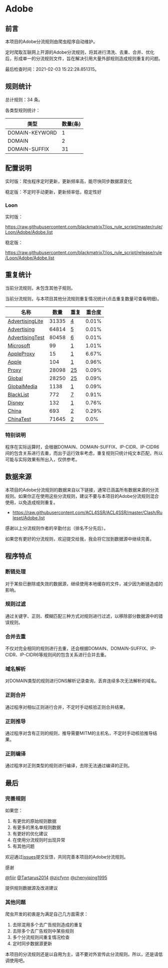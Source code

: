 # Adobe

## 前言

本项目的Adobe分流规则由爬虫程序自动维护。

定时爬取互联网上开源的Adobe分流规则，将其进行清洗、去重、合并、优化后，形成单一的分流规则文件，旨在解决引用大量外部规则造成规则重复的问题。



最后检查时间：2021-02-03 15:22:28.851315。

## 规则统计

总计规则：34 条。

各类型规则统计：

| 类型 | 数量(条) |
| ---- | ---- |
| DOMAIN-KEYWORD | 1 |
| DOMAIN | 2 |
| DOMAIN-SUFFIX | 31 |
## 配置说明

实时版：爬虫程序定时更新，更新频率高，能尽快同步数据源变化

稳定版：不定时手动更新，更新频率低，稳定性好

### Loon 
实时版：

https://raw.githubusercontent.com/blackmatrix7/ios_rule_script/master/rule/Loon/Adobe/Adobe.list

稳定版：

https://raw.githubusercontent.com/blackmatrix7/ios_rule_script/release/rule/Loon/Adobe/Adobe.list

## 重复统计


当前分流规则，未包含其他子规则。


当前分流规则，与本项目其他分流规则重复情况统计(点击重复数量可查看明细)。



| 名称 | 数量 | 重复 | 重合度 |
| ---- | ---- | ---- | ------ |
|  [AdvertisingLite](https://github.com/blackmatrix7/ios_rule_script/tree/master/rule/Loon/AdvertisingLite)    | 31335   | [4](https://raw.githubusercontent.com/blackmatrix7/ios_rule_script/master/rule/Loon/Adobe/Adobe_Repeat.list)   |   0.01% |
|  [Advertising](https://github.com/blackmatrix7/ios_rule_script/tree/master/rule/Loon/Advertising)    | 64814   | [5](https://raw.githubusercontent.com/blackmatrix7/ios_rule_script/master/rule/Loon/Adobe/Adobe_Repeat.list)   |   0.01% |
|  [AdvertisingTest](https://github.com/blackmatrix7/ios_rule_script/tree/master/rule/Loon/AdvertisingTest)    | 80458   | [6](https://raw.githubusercontent.com/blackmatrix7/ios_rule_script/master/rule/Loon/Adobe/Adobe_Repeat.list)   |   0.01% |
|  [Microsoft](https://github.com/blackmatrix7/ios_rule_script/tree/master/rule/Loon/Microsoft)    | 99   | [1](https://raw.githubusercontent.com/blackmatrix7/ios_rule_script/master/rule/Loon/Adobe/Adobe_Repeat.list)   |   1.01% |
|  [AppleProxy](https://github.com/blackmatrix7/ios_rule_script/tree/master/rule/Loon/AppleProxy)    | 15   | [1](https://raw.githubusercontent.com/blackmatrix7/ios_rule_script/master/rule/Loon/Adobe/Adobe_Repeat.list)   |   6.67% |
|  [Apple](https://github.com/blackmatrix7/ios_rule_script/tree/master/rule/Loon/Apple)    | 104   | [1](https://raw.githubusercontent.com/blackmatrix7/ios_rule_script/master/rule/Loon/Adobe/Adobe_Repeat.list)   |   0.96% |
|  [Proxy](https://github.com/blackmatrix7/ios_rule_script/tree/master/rule/Loon/Proxy)    | 28098   | [25](https://raw.githubusercontent.com/blackmatrix7/ios_rule_script/master/rule/Loon/Adobe/Adobe_Repeat.list)   |   0.09% |
|  [Global](https://github.com/blackmatrix7/ios_rule_script/tree/master/rule/Loon/Global)    | 28250   | [25](https://raw.githubusercontent.com/blackmatrix7/ios_rule_script/master/rule/Loon/Adobe/Adobe_Repeat.list)   |   0.09% |
|  [GlobalMedia](https://github.com/blackmatrix7/ios_rule_script/tree/master/rule/Loon/GlobalMedia)    | 1138   | [1](https://raw.githubusercontent.com/blackmatrix7/ios_rule_script/master/rule/Loon/Adobe/Adobe_Repeat.list)   |   0.09% |
|  [BlackList](https://github.com/blackmatrix7/ios_rule_script/tree/master/rule/Loon/BlackList)    | 772   | [7](https://raw.githubusercontent.com/blackmatrix7/ios_rule_script/master/rule/Loon/Adobe/Adobe_Repeat.list)   |   0.91% |
|  [Disney](https://github.com/blackmatrix7/ios_rule_script/tree/master/rule/Loon/Disney)    | 132   | [1](https://raw.githubusercontent.com/blackmatrix7/ios_rule_script/master/rule/Loon/Adobe/Adobe_Repeat.list)   |   0.76% |
|  [China](https://github.com/blackmatrix7/ios_rule_script/tree/master/rule/Loon/China)    | 693   | [2](https://raw.githubusercontent.com/blackmatrix7/ios_rule_script/master/rule/Loon/Adobe/Adobe_Repeat.list)   |   0.29% |
|  [ChinaTest](https://github.com/blackmatrix7/ios_rule_script/tree/master/rule/Loon/ChinaTest)    | 71645   | [2](https://raw.githubusercontent.com/blackmatrix7/ios_rule_script/master/rule/Loon/Adobe/Adobe_Repeat.list)   |   0.0% |
### 特别说明
程序在实际运算时，会根据DOMAIN、DOMAIN-SUFFIX、IP-CIDR、IP-CIDR6间的包含关系进行去重，而出于运行效率考虑，重复规则只统计纯文本匹配，所以可能与实际效果有所出入，仅供参考。

## 数据来源

本项目的Adobe分流规则的数据来自以下链接，通常已涵盖所有数据来源的分流规则。如果你正在使用这些分流规则，建议不要与本项目的Adobe分流规则混合使用，以免造成规则重复。

- https://raw.githubusercontent.com/ACL4SSR/ACL4SSR/master/Clash/Ruleset/Adobe.list


感谢以上分流规则作者的辛勤付出（排名不分先后）。

如果您有更好的分流规则，欢迎提交给我，我会将它加到数据源中继续完善。

## 程序特点

### 断链处理

对于某些已删除或失效的数据源，继续使用本地缓存的文件，减少因为断链造成的影响。

### 规则过滤

通过关键字、正则、模糊匹配三种方式对规则进行过滤，以移除部分数据源中的错误规则。

### 合并去重

不仅对完全相同的规则进行去重，还会根据DOMAIN、DOMAIN-SUFFIX、IP-CIDR、IP-CIDR6等规则间的包含关系进行合并去重。

### 域名解析

对DOMAIN类型的规则进行DNS解析记录查询，丢弃连续多次无法解析的域名。

### 正则合并

通过程序对相似正则进行合并，不定时手动核验正则合并结果。

### 正则推导

通过程序对含有正则的规则，推导需要MITM的主机名，不定时手动核验推导结果。

### 正则编译

通过程序对正则类型的规则进行编译，去除无法通过编译的正则。

## 最后

### 完善规则

如果您：

1. 有更优的原始规则数据
2. 有更多的黑名单规则数据
3. 有更好的优化建议
4. 在使用分流规则时出现异常
5. 有其他问题

欢迎通过[issues](https://github.com/blackmatrix7/ios_rule_script/issues/new)提交反馈，共同完善本项目的Adobe分流规则。

感谢

[@fiiir](https://github.com/fiiir) [@Tartarus2014](https://github.com/Tartarus2014) [@zjcfynn](https://github.com/zjcfynn) [@chenyiping1995](https://github.com/chenyiping1995) 

提供规则数据源及改进建议

### 其他问题

爬虫开发的初衷是为满足自己几方面需求：

1. 去除混用多个去广告规则造成的重复
2. 去除多个去广告规则中某些规则
3. 多个分流规则间重复情况检查
4. 定时同步数据源更新

本项目的分流规则还是以自用为主，请不要对外宣传此分流规则。所以，还是请低调使用吧。